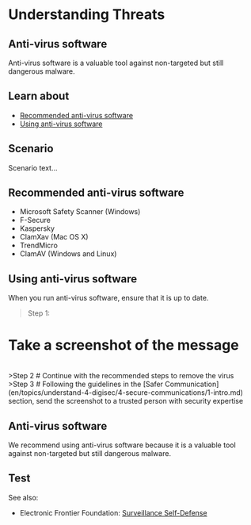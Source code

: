 # Understanding Threats
## Anti-virus software
Anti-virus software is a valuable tool against non-targeted but still dangerous malware.


## Learn about
- [Recommended anti-virus software](en/topics/practice-2-planning/1-threats/3-1-learn.md)
- [Using anti-virus software](en/topics/practice-2-planning/1-threats/3-2-learn.md)


## Scenario
Scenario text...

## Recommended anti-virus software
- Microsoft Safety Scanner (Windows)
- F-Secure
- Kaspersky
- ClamXav (Mac OS X)
- TrendMicro
- ClamAV (Windows and Linux)


## Using anti-virus software
When you run anti-virus software, ensure that it is up to date.
<br>
>Step 1:
# Take a screenshot of the message

<br>
>Step 2
# Continue with the recommended steps to remove the virus

<br>
>Step 3
# Following the guidelines in the [Safer Communication](en/topics/understand-4-digisec/4-secure-communications/1-intro.md) section, send the screenshot to a trusted person with security expertise


## Anti-virus software
We recommend using anti-virus software because it is a valuable tool against non-targeted but still dangerous malware.


## Test


See also:
* Electronic Frontier Foundation: [Surveillance Self-Defense](https://ssd.eff.org/en/module/introduction-threat-modeling)


